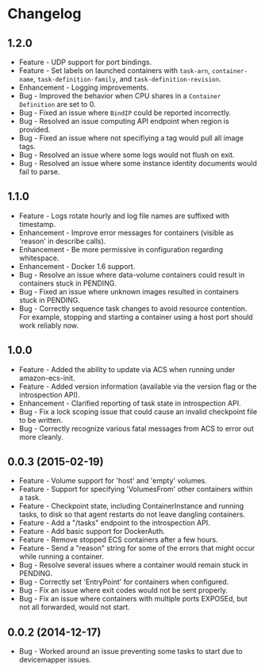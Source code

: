 # Changelog

## 1.2.0
* Feature - UDP support for port bindings.
* Feature - Set labels on launched containers with `task-arn`,
  `container-name`, `task-definition-family`, and `task-definition-revision`.
* Enhancement - Logging improvements.
* Bug - Improved the behavior when CPU shares in a `Container Definition` are
  set to 0.
* Bug - Fixed an issue where `BindIP` could be reported incorrectly.
* Bug - Resolved an issue computing API endpoint when region is provided.
* Bug - Fixed an issue where not specifiying a tag would pull all image tags.
* Bug - Resolved an issue where some logs would not flush on exit.
* Bug - Resolved an issue where some instance identity documents would fail to
  parse.


## 1.1.0
* Feature - Logs rotate hourly and log file names are suffixed with timestamp.
* Enhancement - Improve error messages for containers (visible as 'reason' in
  describe calls).
* Enhancement - Be more permissive in configuration regarding whitespace.
* Enhancement - Docker 1.6 support.
* Bug - Resolve an issue where data-volume containers could result in containers
  stuck in PENDING.
* Bug - Fixed an issue where unknown images resulted in containers stuck in
  PENDING.
* Bug - Correctly sequence task changes to avoid resource contention. For
  example, stopping and starting a container using a host port should work
  reliably now.

## 1.0.0

* Feature - Added the ability to update via ACS when running under
  amazon-ecs-init.
* Feature - Added version information (available via the version flag or the
  introspection API).
* Enhancement - Clarified reporting of task state in introspection API.
* Bug - Fix a lock scoping issue that could cause an invalid checkpoint file
  to be written.
* Bug - Correctly recognize various fatal messages from ACS to error out more
  cleanly.

## 0.0.3 (2015-02-19)

* Feature - Volume support for 'host' and 'empty' volumes.
* Feature - Support for specifying 'VolumesFrom' other containers within a task.
* Feature - Checkpoint state, including ContainerInstance and running tasks, to
  disk so that agent restarts do not leave dangling containers.
* Feature - Add a "/tasks" endpoint to the introspection API.
* Feature - Add basic support for DockerAuth.
* Feature - Remove stopped ECS containers after a few hours.
* Feature - Send a "reason" string for some of the errors that might occur while
  running a container.
* Bug - Resolve several issues where a container would remain stuck in PENDING.
* Bug - Correctly set 'EntryPoint' for containers when configured.
* Bug - Fix an issue where exit codes would not be sent properly.
* Bug - Fix an issue where containers with multiple ports EXPOSEd, but not
  all forwarded, would not start.

## 0.0.2 (2014-12-17)

* Bug - Worked around an issue preventing some tasks to start due to devicemapper
  issues.
